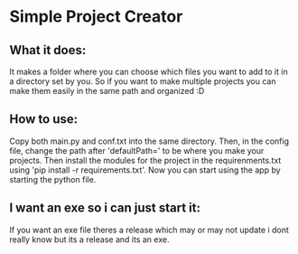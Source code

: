 # Simple Project Creator


## What it does:

It makes a folder where you can choose which files you want to add to it in a directory set by you. So if you want to make multiple projects you can make them easily in the same path and organized :D

## How to use:
  
Copy both main.py and conf.txt into the same directory. Then, in the config file, change the path after 'defaultPath=' to be where you make your projects. 
Then install the modules for the project in the requirenments.txt using 'pip install -r requirements.txt'. Now you can start using the app by starting the python file.
  
## I want an exe so i can just start it:

If you want an exe file theres a release which may or may not update i dont really know but its a release and its an exe.
